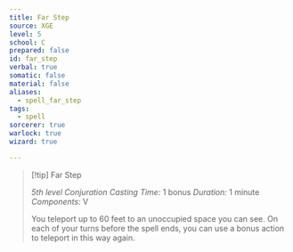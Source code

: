 ```yaml
---
title: Far Step
source: XGE
level: 5
school: C
prepared: false
id: far_step
verbal: true
somatic: false
material: false
aliases:
  - spell_far_step
tags:
  - spell
sorcerer: true
warlock: true
wizard: true

---
```

>[!tip] Far Step
>
> *5th level Conjuration*
> *Casting Time:* 1 bonus
> *Duration:* 1 minute
> *Components:* V
>
>You teleport up to 60 feet to an unoccupied space you can see. On each of your turns before the spell ends, you can use a bonus action to teleport in this way again.
>

